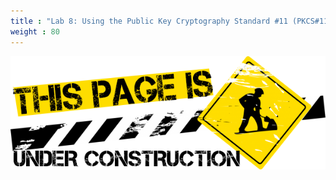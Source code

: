 ```yaml
---
title : "Lab 8: Using the Public Key Cryptography Standard #11 (PKCS#11) API"
weight : 80
---
```



![under construction](/static/under-construction.png)
